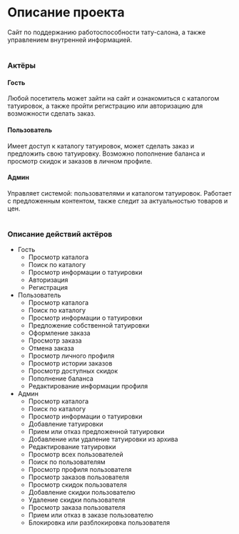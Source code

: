 # Описание проекта
Сайт по поддержанию работоспособности тату-салона, а также управлением внутренней информацией. 

#
### Актёры
#### Гость 
Любой посетитель может зайти на сайт и ознакомиться с каталогом татуировок, а также пройти регистрацию или авторизацию для возможности сделать заказ.
#### Пользователь
Имеет доступ к каталогу татуировок, может сделать заказ и предложить свою татуировку. Возможно пополнение баланса и просмотр скидок и заказов в личном профиле.
#### Админ
Управляет системой: пользователями и каталогом татуировок. Работает с предложенным контентом, также следит за актуальностью товаров и цен. 
#
### Описание действий актёров
* Гость
  * Просмотр каталога
  * Поиск по каталогу
  * Просмотр информации о татуировки
  * Авторизация
  * Регистрация
* Пользователь
  * Просмотр каталога
  * Поиск по каталогу
  * Просмотр информации о татуировки
  * Предложение собственной татуировки
  * Оформление заказа
  * Просмотр заказа
  * Отмена заказа
  * Просмотр личного профиля
  * Просмотр истории заказов
  * Просмотр доступных скидок
  * Пополнение баланса
  * Редактирование информации профиля
* Админ
  * Просмотр каталога
  * Поиск по каталогу
  * Просмотр информации о татуировки
  * Добавление татуировки
  * Прием или отказ предложенной татуировки
  * Добавление или удаление татуировки из архива
  * Редактирование татуировки
  * Просмотр всех пользователей
  * Поиск по пользователям
  * Просмотр профиля пользователя
  * Просмотр заказов пользователя
  * Просмотр скидок пользователя
  * Добавление скидки пользователю
  * Удаление скидки пользователя
  * Просмотр заказа пользователя
  * Прием или отказ в заказе пользователю
  * Блокировка или разблокировка пользователя
  
